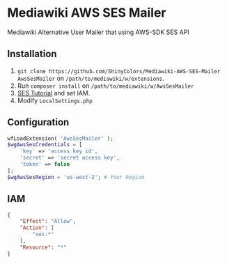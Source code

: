 # Mediawiki AWS SES Mailer
Mediawiki Alternative User Mailer that using AWS-SDK SES API
## Installation
1. `git clone https://github.com/ShinyColors/Mediawiki-AWS-SES-Mailer AwsSesMailer` on `/path/to/mediawiki/w/extensions`.
2. Run `composer install` on `/path/to/mediawiki/w/AwsSesMailer`
3. [SES Tutorial](https://aws.amazon.com/getting-started/tutorials/send-an-email/) 
    and set IAM.
4. Modify `LocalSettings.php`
## Configuration
```php
wfLoadExtension( 'AwsSesMailer' );
$wgAwsSesCredentials = [
	'key' => 'access key id',
	'secret' => 'secret access key',
	'token' => false
];
$wgAwsSesRegion = 'us-west-2'; # Your Region
```

## IAM
```json
{
    "Effect": "Allow",
    "Action": [
        "ses:*"
    ],
    "Resource": "*"
}
```